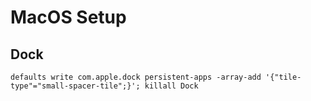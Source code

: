 # MacOS Setup

## Dock

```shell
defaults write com.apple.dock persistent-apps -array-add '{"tile-type"="small-spacer-tile";}'; killall Dock
```